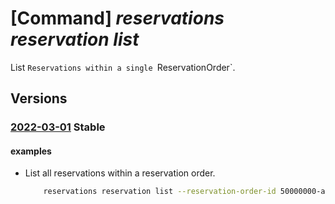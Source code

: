 # [Command] _reservations reservation list_

List `Reservations within a single `ReservationOrder`.

## Versions

### [2022-03-01](/Resources/mgmt-plane/L3Byb3ZpZGVycy9taWNyb3NvZnQuY2FwYWNpdHkvcmVzZXJ2YXRpb25vcmRlcnMve30vcmVzZXJ2YXRpb25z/2022-03-01.xml) **Stable**

<!-- mgmt-plane /providers/microsoft.capacity/reservationorders/{}/reservations 2022-03-01 -->

#### examples

- List all reservations within a reservation order.
    ```bash
        reservations reservation list --reservation-order-id 50000000-aaaa-bbbb-cccc-100000000002
    ```
